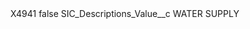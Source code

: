 <?xml version="1.0" encoding="UTF-8"?>
<CustomMetadata xmlns="http://soap.sforce.com/2006/04/metadata" xmlns:xsi="http://www.w3.org/2001/XMLSchema-instance" xmlns:xsd="http://www.w3.org/2001/XMLSchema">
    <label>X4941</label>
    <protected>false</protected>
    <values>
        <field>SIC_Descriptions_Value__c</field>
        <value xsi:type="xsd:string">WATER SUPPLY</value>
    </values>
</CustomMetadata>

